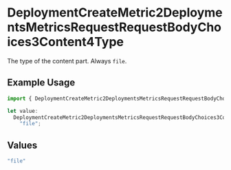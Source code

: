 # DeploymentCreateMetric2DeploymentsMetricsRequestRequestBodyChoices3Content4Type

The type of the content part. Always `file`.

## Example Usage

```typescript
import { DeploymentCreateMetric2DeploymentsMetricsRequestRequestBodyChoices3Content4Type } from "@orq-ai/node/models/operations";

let value:
  DeploymentCreateMetric2DeploymentsMetricsRequestRequestBodyChoices3Content4Type =
    "file";
```

## Values

```typescript
"file"
```